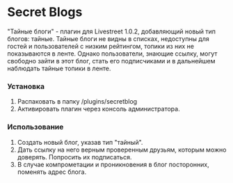 # Secret Blogs

"Тайные блоги" - плагин для Livestreet 1.0.2, добавляющий новый тип блогов: тайные. Тайные блоги не видны в списках, недоступны для гостей и пользователей с низким рейтингом, топики из них не показываются в ленте. Однако пользователи, знающие ссылку, могут свободно зайти в этот блог, стать его подписчиками и в дальнейшем наблюдать тайные топики в ленте.  

### Установка
1. Распаковать в папку /plugins/secretblog
2. Активировать плагин через консоль администратора.

### Использование
1. Создать новый блог, указав тип "тайный".
2. Дать ссылку на него верным проверенным друзьям, которым можно доверять. Попросить их подписаться. 
3. В случае компрометации и проникновения в блог посторонних, поменять адрес блога. 

